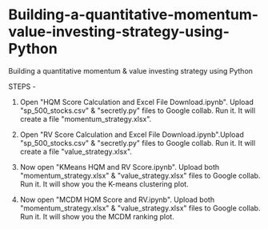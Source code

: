 # Building-a-quantitative-momentum-value-investing-strategy-using-Python
Building a quantitative momentum &amp; value investing strategy using Python

STEPS -

1. Open "HQM Score Calculation and Excel File Download.ipynb". Upload "sp_500_stocks.csv" & "secretly.py" files to Google collab. Run it. It will create a file "momentum_strategy.xlsx".

2. Open "RV Score Calculation and Excel File Download.ipynb".Upload "sp_500_stocks.csv" & "secretly.py" files to Google collab. Run it. It will create a file "value_strategy.xlsx".

3. Now open "KMeans HQM and RV Score.ipynb". Upload both "momentum_strategy.xlsx" & "value_strategy.xlsx" files to Google collab. Run it. It will show you the K-means clustering plot.

4. Now open "MCDM HQM Score and RV.ipynb". Upload both "momentum_strategy.xlsx" & "value_strategy.xlsx" files to Google collab. Run it. It will show you the MCDM ranking plot.


